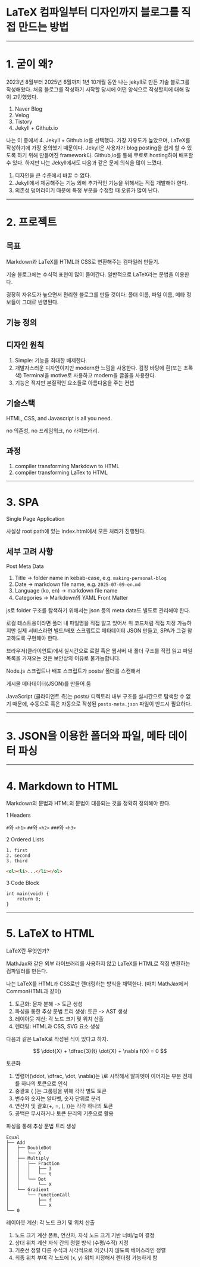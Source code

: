 # LaTeX 컴파일부터 디자인까지 블로그를 직접 만드는 방법

----------------------------------------------------------------------

# 1. 굳이 왜?

2023년 8월부터 2025년 6월까지 1년 10개월 동안 나는 jekyll로 만든 기술 블로그를 작성해왔다. 처음 블로그를 작성하기 시작할 당시에 어떤 양식으로 작성할지에 대해 많이 고민했었다.

1. Naver Blog
2. Velog
3. Tistory
4. Jekyll + Github.io

나는 이 중에서 4. Jekyll + Github.io를 선택했다. 가장 자유도가 높았으며, LaTeX를 작성하기에 가장 용의했기 때문이다. Jekyll은 사용자가 blog posting을 쉽게 할 수 있도록 하기 위해 만들어진 framework다. Github,io를 통해 무료로 hosting하여 배포할 수 있다. 하지만 나는 Jekyll에서도 다음과 같은 문제 의식을 많이 느꼈다.

1. 디자인을 큰 수준에서 바꿀 수 없다.
2. Jekyll에서 제공해주는 기능 외에 추가적인 기능을 위해서는 직접 개발해야 한다.
3. 의존성 덩어리이기 때문에 특정 부분을 수정할 때 오류가 많이 난다.

----------------------------------------------------------------------

# 2. 프로젝트

## 목표

Markdown과 LaTeX를 HTML과 CSS로 변환해주는 컴파일러 만들기.

기술 블로그에는 수식적 표현이 많이 들어간다. 일반적으로 LaTeX라는 문법을 이용한다.

굉장히 자유도가 높으면서 편리한 블로그를 만들 것이다. 폴더 이름, 파일 이름, 메타 정보들이 그대로 반영된다.

## 기능 정의

## 디자인 원칙

1. Simple: 기능을 최대한 배제한다.
2. 개발자스러운 디자인이지만 modern한 느낌을 사용한다. 검정 바탕에 흰(또는 초록색) Terminal을 motive로 사용하고 modern을 글꼴을 사용한다.
3. 기능은 적지만 본질적인 요소들로 아름다움을 주는 컨셉

## 기술스택

HTML, CSS, and Javascript is all you need.

no 의존성, no 프레임워크, no 라이브러리.

## 과정

1. compiler transforming Markdown to HTML
2. compiler transforming LaTex to HTML

----------------------------------------------------------------------

# 3. SPA

Single Page Application

사실상 root path에 있는 index.html에서 모든 처리가 진행된다.

## 세부 고려 사항

Post Meta Data

1. Title -> folder name in kebab-case, e.g. `making-personal-blog`
2. Date -> markdown file name, e.g. `2025-07-09-en.md`
3. Language (ko, en) -> markdown file name
4. Categories -> Markdown의 YAML Front Matter

js로 folder 구조를 탐색하기 위해서는 json 등의 meta data도 별도로 관리해야 한다.

로컬 테스트용이라면 폴더 내 파일명을 직접 알고 있어서 위 코드처럼 직접 지정 가능하지만 실제 서비스라면 빌드/배포 스크립트로 메타데이터 JSON 만들고, SPA가 그걸 참고하도록 구현해야 한다.

브라우저(클라이언트)에서 실시간으로 로컬 혹은 웹서버 내 폴더 구조를 직접 읽고 파일 목록을 가져오는 것은 보안상의 이유로 불가능합니다.

Node.js 스크립트나 배포 스크립트가 posts/ 폴더를 스캔해서

게시물 메타데이터(JSON)를 만들어 둠

JavaScript (클라이언트 측)는 posts/ 디렉토리 내부 구조를 실시간으로 탐색할 수 없기 때문에, 수동으로 혹은 자동으로 작성된 `posts-meta.json` 파일이 반드시 필요하다.

----------------------------------------------------------------------

# 3. JSON을 이용한 폴더와 파일, 메타 데이터 파싱

----------------------------------------------------------------------

# 4. Markdown to HTML

Markdown의 문법과 HTML의 문법이 대응되는 것을 정확히 정의해야 한다.

1 Headers

`#`와 `<h1>`
`##`와 `<h2>`
`###`와 `<h3>`

2 Ordered Lists

```
1. first
2. second
3. third
```

```html
<ol><li>...</li></ol>
```

3 Code Block

```
int main(void) {
    return 0;
}
```

----------------------------------------------------------------------  

# 5. LaTeX to HTML

LaTeX란 무엇인가?

MathJax와 같은 외부 라이브러리를 사용하지 않고 LaTeX를 HTML로 작접 변환하는 컴파일러를 만든다.

나는 LaTeX를 HTML과 CSS로만 랜더링하는 방식을 채택한다. (마치 MathJax에서 CommonHTML과 같이)

1. 토큰화: 문자 분해 -> 토큰 생성
2. 파싱을 통한 추상 문법 트리 생성: 토큰 -> AST 생성
3. 레이아웃 계산: 각 노드 크기 및 위치 산출
4. 렌더링: HTML과 CSS, SVG 요소 생성

다음과 같은 LaTeX로 작성된 식이 있다고 하자.

$$
\ddot{X} + \dfrac{3}{t} \dot{X} + \nabla f(X) = 0
$$

토큰화

1. 명령어(\ddot, \dfrac, \dot, \nabla)는 \로 시작해서 알파벳이 이어지는 부분 전체를 하나의 토큰으로 인식
2. 중괄호 { }는 그룹핑을 위해 각각 별도 토큰
3. 변수와 숫자는 알파벳, 숫자 단위로 분리
4. 연산자 및 괄호(+, =, (, ))는 각각 하나의 토큰
5. 공백은 무시하거나 토큰 분리의 기준으로 활용

파싱을 통해 추상 문법 트리 생성

    Equal
    ├── Add
    │   ├── DoubleDot
    │   │   └── X
    │   ├── Multiply
    │   │   ├── Fraction
    │   │   │   ├── 3
    │   │   │   └── t
    │   │   └── Dot
    │   │       └── X
    │   └── Gradient
    │       └── FunctionCall
    │           ├── f
    │           └── X
    └── 0

레이아웃 계산: 각 노드 크기 및 위치 산출

1. 노드 크기 계산	폰트, 연산자, 자식 노드 크기 기반 너비/높이 결정
2. 상대 위치 계산	자식 간의 정렬 방식 (수평/수직) 지정
3. 기준선 정렬	다른 수식과 시각적으로 어긋나지 않도록 베이스라인 정렬
4. 최종 위치 부여	각 노드에 (x, y) 위치 지정해서 렌더링 가능하게 함
